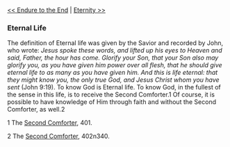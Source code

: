 [<< Endure to the End](Endure%20to%20the%20End)  |  [Eternity >>](Eternity)

### Eternal Life
The definition of Eternal life was given by the Savior and recorded by John, who wrote: *Jesus spoke these words, and lifted up his eyes to Heaven and said, Father, the hour has come. Glorify your Son, that your Son also may glorify you, as you have given him power over all flesh, that he should give eternal life to as many as you have given him. And this is life eternal: that they might know you, the only true God, and Jesus Christ whom you have sent* (John 9:19). To know God is Eternal life. To know God, in the fullest of the sense in this life, is to receive the Second Comforter.1 Of course, it is possible to have knowledge of Him through faith and without the Second Comforter, as well.2



1 The [Second Comforter](#), 401.


2 The [Second Comforter](#), 402n340.